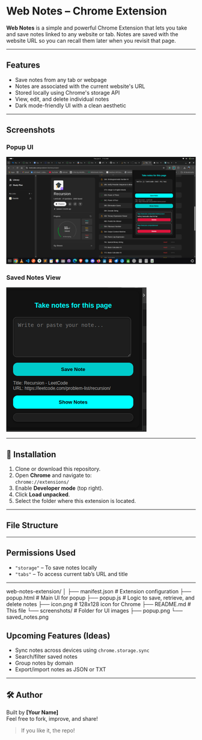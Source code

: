 # Web Notes – Chrome Extension

**Web Notes** is a simple and powerful Chrome Extension that lets you take and save notes linked to any website or tab. Notes are saved with the website URL so you can recall them later when you revisit that page.

---

## Features

-  Save notes from any tab or webpage
-  Notes are associated with the current website's URL
-  Stored locally using Chrome's storage API
-  View, edit, and delete individual notes
-  Dark mode-friendly UI with a clean aesthetic

---

## Screenshots

### Popup UI
![Popup UI](image.png)

### Saved Notes View
![Saved Notes](ss.png)

---

## 🚀 Installation

1. Clone or download this repository.
2. Open **Chrome** and navigate to:  
   `chrome://extensions/`
3. Enable **Developer mode** (top right).
4. Click **Load unpacked**.
5. Select the folder where this extension is located.

---

## File Structure


---

## Permissions Used

- `"storage"` – To save notes locally
- `"tabs"` – To access current tab’s URL and title

---


web-notes-extension/
│
├── manifest.json # Extension configuration
├── popup.html # Main UI for popup
├── popup.js # Logic to save, retrieve, and delete notes
├── icon.png # 128x128 icon for Chrome
├── README.md # This file
└── screenshots/ # Folder for UI images
├── popup.png
└── saved_notes.png


##  Upcoming Features (Ideas)

-  Sync notes across devices using `chrome.storage.sync`
-  Search/filter saved notes
-  Group notes by domain
-  Export/import notes as JSON or TXT

---

## 🛠️ Author

Built by **[Your Name]**  
Feel free to fork, improve, and share!  

> If you like it,  the repo!

